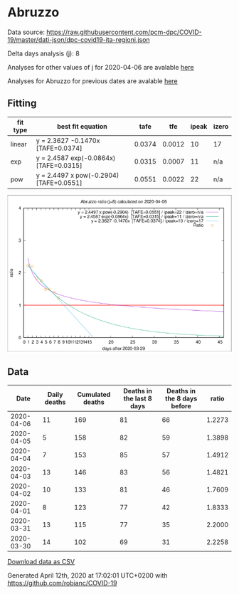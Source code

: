 # Abruzzo

Data source: https://raw.githubusercontent.com/pcm-dpc/COVID-19/master/dati-json/dpc-covid19-ita-regioni.json

Delta days analysis (j): 8

Analyses for other values of j for 2020-04-06 are avalable [here](../2020-04-06/README.md)

Analyses for Abruzzo for previous dates are avalable [here](../README.md)

## Fitting 
|fit type|best fit equation|tafe|tfe|ipeak|izero|
|-------|-----|--------|------|---|---|
|linear|y = 2.3627 -0.1470x  [TAFE=0.0374]|0.0374|0.0012|10|17|
|exp|y = 2.4587 exp(-0.0864x)  [TAFE=0.0315]|0.0315|0.0007|11|n/a|
|pow|y = 2.4497 x pow(-0.2904)  [TAFE=0.0551]|0.0551|0.0022|22|n/a|

![Plot](COVID-19_abruzzo_j8_2020-04-06.png)

## Data
|Date|Daily deaths|Cumulated deaths|Deaths in the last 8 days|Deaths in the 8 days before|ratio|
|----|----------|-----------|-------|--------------------|-----|
|2020-04-06|11|169|81|66|1.2273|
|2020-04-05|5|158|82|59|1.3898|
|2020-04-04|7|153|85|57|1.4912|
|2020-04-03|13|146|83|56|1.4821|
|2020-04-02|10|133|81|46|1.7609|
|2020-04-01|8|123|77|42|1.8333|
|2020-03-31|13|115|77|35|2.2000|
|2020-03-30|14|102|69|31|2.2258|

[Download data as CSV](COVID-19_abruzzo_j8_2020-04-06.csv)

Generated April 12th, 2020 at 17:02:01 UTC+0200 with https://github.com/robianc/COVID-19

